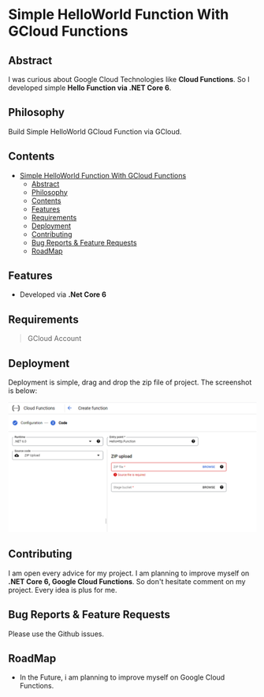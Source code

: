 # Simple HelloWorld Function With GCloud Functions

## Abstract

I was curious about Google Cloud Technologies like **Cloud Functions**. So I developed simple **Hello Function via .NET Core 6**.

## Philosophy

Build Simple HelloWorld GCloud Function via GCloud.

## Contents

- [Simple HelloWorld Function With GCloud Functions](#simple-helloworld-function-with-gcloud-functions)
  - [Abstract](#abstract)
  - [Philosophy](#philosophy)
  - [Contents](#contents)
  - [Features](#features)
  - [Requirements](#requirements)
  - [Deployment](#deployment)
  - [Contributing](#contributing)
  - [Bug Reports \& Feature Requests](#bug-reports--feature-requests)
  - [RoadMap](#roadmap)

## Features

- Developed via **.Net Core 6**

## Requirements

> GCloud Account

## Deployment

Deployment is simple, drag and drop the zip file of project. The screenshot is below:

<img src="./DeployFunction.png" />

## Contributing

I am open every advice for my project. I am planning to improve myself on **.NET Core 6, Google Cloud Functions**. So don't hesitate comment on my project. Every idea is plus for me.

## Bug Reports & Feature Requests

Please use the Github issues.

## RoadMap

- In the Future, i am planning to improve myself on Google Cloud Functions.
